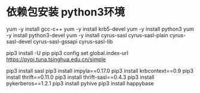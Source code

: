 # 依赖包安装 python3环境

yum -y install gcc-c++
yum -y install krb5-devel
yum -y install python3
yum -y install python3-devel
yum -y install cyrus-sasl cyrus-sasl-plain cyrus-sasl-devel cyrus-sasl-gssapi cyrus-sasl-lib

pip3 install -U pip
pip3 config set global.index-url https://pypi.tuna.tsinghua.edu.cn/simple

pip3 install sasl
pip3 install impyla==0.17.0
pip3 install krbcontext==0.9
pip3 install thrift==0.11.0
pip3 install thrift-sasl==0.4.3
pip3 install pykerberos==1.2.1
pip3 install pyhive
pip3 install happybase
